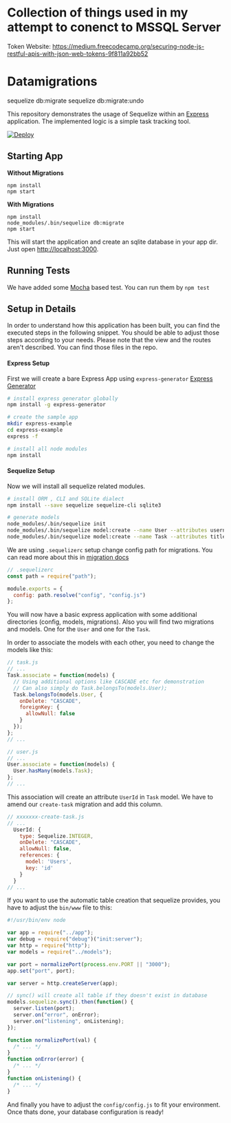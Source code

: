# Collection of things used in my attempt to conenct to MSSQL Server

Token Website:
https://medium.freecodecamp.org/securing-node-js-restful-apis-with-json-web-tokens-9f811a92bb52

# Datamigrations

sequelize db:migrate
sequelize db:migrate:undo

This repository demonstrates the usage of Sequelize within an [Express](https://expressjs.com) application.
The implemented logic is a simple task tracking tool.

[![Deploy](https://www.herokucdn.com/deploy/button.svg)](https://heroku.com/deploy)

## Starting App

**Without Migrations**

```
npm install
npm start
```

**With Migrations**

```
npm install
node_modules/.bin/sequelize db:migrate
npm start
```

This will start the application and create an sqlite database in your app dir.
Just open [http://localhost:3000](http://localhost:3000).

## Running Tests

We have added some [Mocha](https://mochajs.org) based test. You can run them by `npm test`

## Setup in Details

In order to understand how this application has been built, you can find the
executed steps in the following snippet. You should be able to adjust those
steps according to your needs. Please note that the view and the routes aren't
described. You can find those files in the repo.

#### Express Setup

First we will create a bare Express App using `express-generator` [Express Generator](https://expressjs.com/en/starter/generator.html)

```bash
# install express generator globally
npm install -g express-generator

# create the sample app
mkdir express-example
cd express-example
express -f

# install all node modules
npm install
```

#### Sequelize Setup

Now we will install all sequelize related modules.

```bash
# install ORM , CLI and SQLite dialect
npm install --save sequelize sequelize-cli sqlite3

# generate models
node_modules/.bin/sequelize init
node_modules/.bin/sequelize model:create --name User --attributes username:string
node_modules/.bin/sequelize model:create --name Task --attributes title:string
```

We are using `.sequelizerc` setup change config path for migrations. You can read more about this in [migration docs](http://docs.sequelizejs.com/manual/tutorial/migrations.html#the-sequelizerc-file)

```js
// .sequelizerc
const path = require("path");

module.exports = {
  config: path.resolve("config", "config.js")
};
```

You will now have a basic express application with some additional directories
(config, models, migrations). Also you will find two migrations and models.
One for the `User` and one for the `Task`.

In order to associate the models with each other, you need to change the models
like this:

```js
// task.js
// ...
Task.associate = function(models) {
  // Using additional options like CASCADE etc for demonstration
  // Can also simply do Task.belongsTo(models.User);
  Task.belongsTo(models.User, {
    onDelete: "CASCADE",
    foreignKey: {
      allowNull: false
    }
  });
};
// ...
```

```js
// user.js
// ...
User.associate = function(models) {
  User.hasMany(models.Task);
};
// ...
```

This association will create an attribute `UserId` in `Task` model. We have to amend our `create-task` migration and add this column.

```js
// xxxxxxx-create-task.js
// ...
  UserId: {
    type: Sequelize.INTEGER,
    onDelete: "CASCADE",
    allowNull: false,
    references: {
      model: 'Users',
      key: 'id'
    }
  }
// ...
```

If you want to use the automatic table creation that sequelize provides,
you have to adjust the `bin/www` file to this:

```js
#!/usr/bin/env node

var app = require("../app");
var debug = require("debug")("init:server");
var http = require("http");
var models = require("../models");

var port = normalizePort(process.env.PORT || "3000");
app.set("port", port);

var server = http.createServer(app);

// sync() will create all table if they doesn't exist in database
models.sequelize.sync().then(function() {
  server.listen(port);
  server.on("error", onError);
  server.on("listening", onListening);
});

function normalizePort(val) {
  /* ... */
}
function onError(error) {
  /* ... */
}
function onListening() {
  /* ... */
}
```

And finally you have to adjust the `config/config.js` to fit your environment.
Once thats done, your database configuration is ready!
